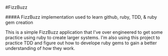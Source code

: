 #FizzBuzz

####A FizzBuzz implementation used to learn github, ruby, TDD, & ruby gem creation

This is a simple FizzBuzz application that I've over engineered to
get some practice using ruby to create larger systems. I'm also 
using this project to practice TDD and figure out how to develope
ruby gems to gain a better understanding of how they work.

